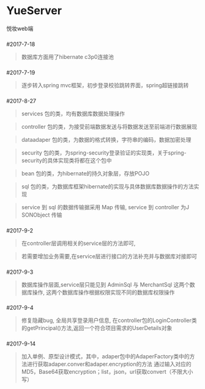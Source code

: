 # YueServer
悦妆web端

###
#2017-7-18
>数据库方面用了hibernate c3p0连接池
###
#2017-7-19
>逐步转入spring mvc框架，初步登录校验跳转界面，spring超链接跳转

###
#2017-8-27
>services 包的类，均有数据库数据处理操作

>controller 包的类，为接受前端数据发送与将数据发送至前端进行数据展现

>dataadaper 包的类，为数据的格式转换，字符串的编码，数据加密处理

>security 包的类，为spring-security登录验证的实现类，关于spring-security的具体实现类将都在这个包中

>bean 包的类，为hibernate的持久对象层，存放POJO

>sql 包的类，为数据库框架hibernate的实现与具体数据库数据操作的方法实现

>service 到 sql 的数据传输据采用 Map 传输, service 到 controller 为J SONObject 传输

###
#2017-9-2
>在controller层调用相关的service层的方法即可,

>若需要增加业务需要,在service层进行接口的方法补充并与数据库对接即可

###
#2017-9-3
>数据库操作层面,service层只能见到 AdminSql 与 MerchantSql 这两个数据库操作, 这两个数据库操作根据权限实现不同的数据库权限操作

###
#2017-9-4
>修复隐藏bug, 全局共享登录用户信息, 在controller包的LoginController类的getPrincipal()方法,返回一个符合项目需求的UserDetails对象

###
#2017-9-14
>加入单例、原型设计模式，其中，adaper包中的AdaperFactory类中的方法进行获取adaper.conver和adaper.encryption的方法
>通过输入对应的MD5，Base64获取encryption；list，json，url获取convert（不限大小写）
